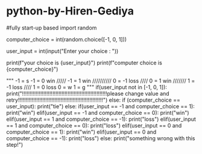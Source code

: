 # python-by-Hiren-Gediya
#fully start-up based
import random

computer_choice = int(random.choice([-1, 0, 1]))

user_input = int(input("Enter your choice : "))

print(f"your choice is {user_input}")
print(f"computer choice is {computer_choice}") 

""" 
-1 = s     -1 = 0 win   /////    -1 = 1 win //////////   0 = -1 loss    ////   0 = 1 win   ///////  1 = -1   loss  ////   1 = 0 loss
0 = w
1 = g
"""
if(user_input not in [-1, 0, 1]):
    print("!!!!!!!!!!!!!!!!!!!!!!!!!!!!!!!!!!!!!!!!!!!!!!!!!!!!!!!!please change value and retry!!!!!!!!!!!!!!!!!!!!!!!!!!!!!!!!!!!!!!!!!!!!!!!!!!!!!!!!")
else:
    if (computer_choice == user_input):
        print("tie")
    else:
        if(user_input == -1 and computer_choice == 1):
            print("win")
        elif(user_input == -1 and computer_choice == 0):
            print("win")
        elif(user_input == 1 and computer_choice == -1):
            print("loss")
        elif(user_input == 1 and computer_choice == 0):
            print("loss")
        elif(user_input == 0 and computer_choice == 1):
            print("win")
        elif(user_input == 0 and computer_choice == -1):
            print("loss")
        else:
            print("something wrong with this step!")
